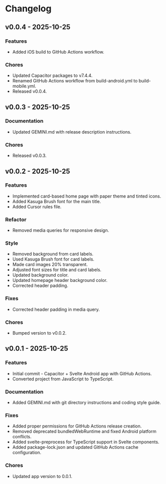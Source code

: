 # Changelog

## v0.0.4 - 2025-10-25
### Features
- Added iOS build to GitHub Actions workflow.

### Chores
- Updated Capacitor packages to v7.4.4.
- Renamed GitHub Actions workflow from build-android.yml to build-mobile.yml.
- Released v0.0.4.

## v0.0.3 - 2025-10-25
### Documentation
- Updated GEMINI.md with release description instructions.

### Chores
- Released v0.0.3.

## v0.0.2 - 2025-10-25
### Features
- Implemented card-based home page with paper theme and tinted icons.
- Added Kasuga Brush font for the main title.
- Added Cursor rules file.

### Refactor
- Removed media queries for responsive design.

### Style
- Removed background from card labels.
- Used Kasuga Brush font for card labels.
- Made card images 20% transparent.
- Adjusted font sizes for title and card labels.
- Updated background color.
- Updated homepage header background color.
- Corrected header padding.

### Fixes
- Corrected header padding in media query.

### Chores
- Bumped version to v0.0.2.

## v0.0.1 - 2025-10-25
### Features
- Initial commit - Capacitor + Svelte Android app with GitHub Actions.
- Converted project from JavaScript to TypeScript.

### Documentation
- Added GEMINI.md with git directory instructions and coding style guide.

### Fixes
- Added proper permissions for GitHub Actions release creation.
- Removed deprecated bundledWebRuntime and fixed Android platform conflicts.
- Added svelte-preprocess for TypeScript support in Svelte components.
- Added package-lock.json and updated GitHub Actions cache configuration.

### Chores
- Updated app version to 0.0.1.